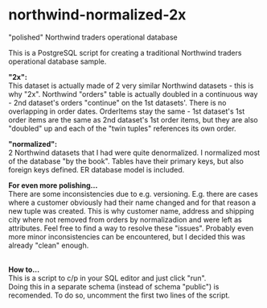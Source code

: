 # northwind-normalized-2x
"polished" Northwind traders operational database

This is a PostgreSQL script for creating a traditional Northwind traders operational database sample.

<b>"2x":</b>
<br/>
This dataset is actually made of 2 very similar Northwind datasets - this is why "2x". Northwind "orders" table is actually doubled in a continuous way - 2nd dataset's orders "continue" on the 1st datasets'. There is no overlapping in order dates. OrderItems stay the same - 1st dataset's 1st order items are the same as 2nd dataset's 1st order items, but they are also "doubled" up and each of the "twin tuples" references its own order.

<b>"normalized":</b>
<br/>
2 Northwind datasets that I had were quite denormalized. I normalized most of the database "by the book". Tables have their primary keys, but also foreign keys defined. ER database model is included.

<b>For even more polishing...</b>
<br/>
There are some inconsistencies due to e.g. versioning. E.g. there are cases where a customer obviously had their name changed and for that reason a new tuple was created. This is why customer name, address and shipping city where not removed from orders by normalizadion and were left as attributes. Feel free to find a way to resolve these "issues". 
Probably even more minor inconsistencies can be encountered, but I decided this was already "clean" enough.

<br/>
<b>How to...</b>
<br/>
This is a script to c/p in your SQL editor and just click "run".
<br/>
Doing this in a separate schema (instead of schema "public") is recomended.
To do so, uncomment the first two lines of the script.
